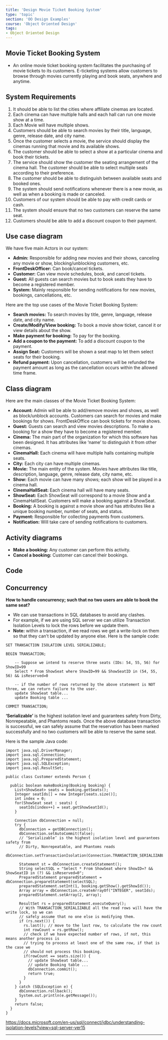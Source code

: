 ```yaml
---
title: 'Design Movie Ticket Booking System'
type: 'topic'
section: 'OO Design Examples'
course: 'Object Oriented Design'
tags:
- Object Oriented Design
---
```

## Movie Ticket Booking System
- An online movie ticket booking system facilitates the purchasing of movie tickets to its customers. E-ticketing systems allow customers to browse through movies currently playing and book seats, anywhere and anytime.

## System Requirements
1. It should be able to list the cities where affiliate cinemas are located.
1. Each cinema can have multiple halls and each hall can run one movie show at a time.
1. Each Movie will have multiple shows.
1. Customers should be able to search movies by their title, language, genre, release date, and city name.
1. Once the customer selects a movie, the service should display the cinemas running that movie and its available shows.
1. The customer should be able to select a show at a particular cinema and book their tickets.
1. The service should show the customer the seating arrangement of the cinema hall. The customer should be able to select multiple seats according to their preference.
1. The customer should be able to distinguish between available seats and booked ones.
1. The system should send notifications whenever there is a new movie, as well as when a booking is made or canceled.
1. Customers of our system should be able to pay with credit cards or cash.
1. The system should ensure that no two customers can reserve the same seat.
1. Customers should be able to add a discount coupon to their payment.

## Use case diagram
We have five main Actors in our system:
- **Admin:** Responsible for adding new movies and their shows, canceling any movie or show, blocking/unblocking customers, etc.
- **FrontDeskOfficer:** Can book/cancel tickets.
- **Customer:** Can view movie schedules, book, and cancel tickets.
- **Guest:** All guests can search movies but to book seats they have to become a registered member.
- **System:** Mainly responsible for sending notifications for new movies, bookings, cancellations, etc.

Here are the top use cases of the Movie Ticket Booking System:
- **Search movies:** To search movies by title, genre, language, release date, and city name.
- **Create/Modify/View booking:** To book a movie show ticket, cancel it or view details about the show.
- **Make payment for booking:** To pay for the booking.
- **Add a coupon to the payment:** To add a discount coupon to the payment.
- **Assign Seat:** Customers will be shown a seat map to let them select seats for their booking.
- **Refund payment:** Upon cancellation, customers will be refunded the payment amount as long as the cancellation occurs within the allowed time frame.

## Class diagram

Here are the main classes of the Movie Ticket Booking System:
- **Account:** Admin will be able to add/remove movies and shows, as well as block/unblock accounts. Customers can search for movies and make bookings for shows. FrontDeskOffice can book tickets for movie shows.
- **Guest:** Guests can search and view movies descriptions. To make a booking for a show they have to become a registered member.
- **Cinema:** The main part of the organization for which this software has been designed. It has attributes like ‘name’ to distinguish it from other cinemas.
- **CinemaHall:** Each cinema will have multiple halls containing multiple seats.
- **City:** Each city can have multiple cinemas.
- **Movie:** The main entity of the system. Movies have attributes like title, description, language, genre, release date, city name, etc.
- **Show:** Each movie can have many shows; each show will be played in a cinema hall.
- **CinemaHallSeat:** Each cinema hall will have many seats.
- **ShowSeat:** Each ShowSeat will correspond to a movie Show and a CinemaHallSeat. Customers will make a booking against a ShowSeat.
- **Booking:** A booking is against a movie show and has attributes like a unique booking number, number of seats, and status.
- **Payment:** Responsible for collecting payments from customers.
- **Notification:** Will take care of sending notifications to customers.

## Activity diagrams
- **Make a booking:** Any customer can perform this activity.
- **Cancel a booking:** Customer can cancel their bookings.

## Code

## Concurrency
**How to handle concurrency; such that no two users are able to book the same seat?**
- We can use transactions in SQL databases to avoid any clashes.
- For example, if we are using SQL server we can utilize Transaction Isolation Levels to lock the rows before we update them.
- **Note:** within a transaction, if we read rows we get a write-lock on them so that they can’t be updated by anyone else. Here is the sample code:

```
SET TRANSACTION ISOLATION LEVEL SERIALIZABLE;
 
BEGIN TRANSACTION;
 
    -- Suppose we intend to reserve three seats (IDs: 54, 55, 56) for ShowID=99 
    Select * From ShowSeat where ShowID=99 && ShowSeatID in (54, 55, 56) && isReserved=0 
 
    -- if the number of rows returned by the above statement is NOT three, we can return failure to the user.
    update ShowSeat table...
    update Booking table ...
 
COMMIT TRANSACTION;
```

**‘Serializable’** is the highest isolation level and guarantees safety from Dirty, Nonrepeatable, and Phantoms reads. Once the above database transaction is successful, we can safely assume that the reservation has been marked successfully and no two customers will be able to reserve the same seat.

Here is the sample Java code:

```
import java.sql.DriverManager;
import java.sql.Connection;
import java.sql.PreparedStatement;
import java.sql.SQLException;
import java.sql.ResultSet;

public class Customer extends Person {

  public boolean makeBooking(Booking booking) {
    List<ShowSeat> seats = booking.getSeats();
    Integer seatIds[] = new Integer[seats.size()];
    int index = 0;
    for(ShowSeat seat : seats) {
      seatIds[index++] = seat.getShowSeatId();
    }

    Connection dbConnection = null;
    try {
      dbConnection = getDBConnection();
      dbConnection.setAutoCommit(false);
      // ‘Serializable’ is the highest isolation level and guarantees safety from
      // Dirty, Nonrepeatable, and Phantoms reads
      dbConnection.setTransactionIsolation(Connection.TRANSACTION_SERIALIZABLE);

      Statement st = dbConnection.createStatement();
      String selectSQL = "Select * From ShowSeat where ShowID=? && ShowSeatID in (?) && isReserved=0";
      PreparedStatement preparedStatement = dbConnection.prepareStatement(selectSQL);
      preparedStatement.setInt(1, booking.getShow().getShowId());
      Array array = dbConnection.createArrayOf("INTEGER", seatIds);
      preparedStatement.setArray(2, array);

      ResultSet rs = preparedStatement.executeQuery();
      // With TRANSACTION_SERIALIZABLE all the read rows will have the write lock, so we can
      // safely assume that no one else is modifying them.
      if (rs.next()) {
        rs.last(); // move to the last row, to calculate the row count
        int rowCount = rs.getRow();
        // check if we have expected number of rows, if not, this means another process is
        // trying to process at least one of the same row, if that is the case we
        // should not process this booking.
        if(rowCount == seats.size()) {
          // update ShowSeat table...
          // update Booking table ...
          dbConnection.commit();
          return true;
        }
      }
    } catch (SQLException e) {
      dbConnection.rollback();
      System.out.println(e.getMessage());
    }
    return false;
  }
}

```

https://docs.microsoft.com/en-us/sql/connect/jdbc/understanding-isolation-levels?view=sql-server-ver15

---

